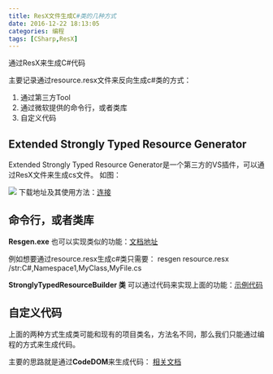```yaml
---
title: ResX文件生成C#类的几种方式
date: 2016-12-22 18:13:05
categories: 编程
tags: [CSharp,ResX]
---
```


通过ResX来生成C#代码

<!-- more -->

主要记录通过resource.resx文件来反向生成c#类的方式：

1. 通过第三方Tool
2. 通过微软提供的命令行，或者类库
3. 自定义代码


## Extended Strongly Typed Resource Generator ##

Extended Strongly Typed Resource Generator是一个第三方的VS插件，可以通过ResX文件来生成cs文件。
如图：

![](http://i.imgur.com/vcb11GC.png)
下载地址及其使用方法：[连接](https://www.codeproject.com/articles/13830/extended-strongly-typed-resource-generator)

## 命令行，或者类库 ##

**Resgen.exe** 也可以实现类似的功能：[文档地址](https://msdn.microsoft.com/en-us/library/ccec7sz1(v=vs.100).aspx)

例如想要通过resource.resx生成c#类只需要：
resgen resource.resx /str:C#,Namespace1,MyClass,MyFile.cs

**StronglyTypedResourceBuilder 类** 可以通过代码来实现上面的功能：[示例代码](https://msdn.microsoft.com/zh-cn/library/system.resources.tools.stronglytypedresourcebuilder.aspx)

## 自定义代码 ##

上面的两种方式生成类可能和现有的项目类名，方法名不同，那么我们只能通过编程的方式来生成代码。

主要的思路就是通过**CodeDOM**来生成代码：
[相关文档](https://msdn.microsoft.com/en-us/library/y2k85ax6(v=vs.110).aspx)



